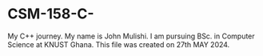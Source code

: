 # CSM-158-C-
My C++ journey.
My name is John Mulishi. I am pursuing BSc. in Computer Science at KNUST Ghana. This file was created on 27th MAY 2024.
